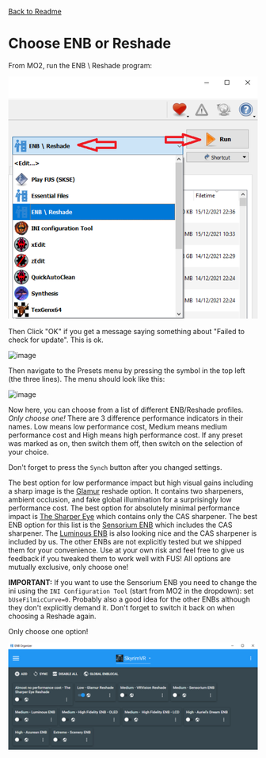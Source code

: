 [Back to Readme](https://github.com/Kvitekvist/FUS/blob/main/README.md)

# Choose ENB or Reshade
From MO2, run the ENB \ Reshade program:

![image](https://github.com/Kvitekvist/FUS/blob/main/images/enb.png?raw=true)

Then Click "OK" if you get a message saying something about "Failed to check for update". This is ok.

![image](https://i.ibb.co/P5mpMfH/enb2.jpg)

Then navigate to the Presets menu by pressing the symbol in the top left (the three lines). The menu should look like this:

![image](https://i.ibb.co/YkFSZJ1/enb3.jpg)

Now here, you can choose from a list of different ENB/Reshade profiles. _Only choose one!_ There are 3 difference performance indicators in their names. Low means low performance cost, Medium means medium performance cost and High means high performance cost. 
If any preset was marked as on, then switch them off, then switch on the selection of your choice. 

Don't forget to press the `Synch` button after you changed settings.

The best option for low performance impact but high visual gains including a sharp image is the [Glamur](https://www.nexusmods.com/skyrimspecialedition/mods/61434) reshade option. It contains two sharpeners, ambient occlusion, and fake global illumination for a surprisingly low performance cost. The best option for absolutely minimal performance impact is [The Sharper Eye](https://www.nexusmods.com/skyrimspecialedition/mods/46999) which contains only the CAS sharpener. The best ENB option for this list is the [Sensorium ENB](https://www.nexusmods.com/skyrimspecialedition/mods/52442) which includes the CAS sharpener. The [Luminous ENB](https://www.nexusmods.com/skyrimspecialedition/mods/197) is also looking nice and the CAS sharpener is included by us. The other ENBs are not explicitly tested but we shipped them for your convenience. Use at your own risk and feel free to give us feedback if you tweaked them to work well with FUS! All options are mutually exclusive, only choose one!

**IMPORTANT:** If you want to use the Sensorium ENB you need to change the ini using the `INI Configuration Tool` (start from MO2 in the dropdown): set `bUseFilmicCurve=0`. Probably also a good idea for the other ENBs although they don't explicitly demand it. Don't forget to switch it back on when choosing a Reshade again.

Only choose one option!

![image](https://github.com/Kvitekvist/FUS/blob/main/images/enb%20selection.png?raw=true)